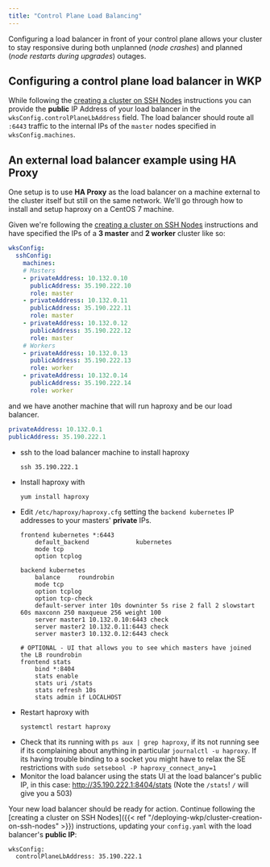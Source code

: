 ```yaml
---
title: "Control Plane Load Balancing"
---
```



Configuring a load balancer in front of your control plane allows your cluster to stay responsive during both unplanned (_node crashes_) and planned (_node restarts during upgrades_) outages.

## Configuring a control plane load balancer in WKP

While following the [creating a cluster on SSH Nodes](/deploying-wkp/cluster-creation-on-ssh-nodes.md) instructions you can provide the **public** IP Address of your load balancer in the `wksConfig.controlPlaneLbAddress` field. The load balancer should route all `:6443` traffic to the internal IPs of the `master` nodes specified in `wksConfig.machines`.

## An external load balancer example using HA Proxy

One setup is to use **HA Proxy** as the load balancer on a machine external to the cluster itself but still on the same network. We'll go through how to install and setup haproxy on a CentOS 7 machine.

Given we're following the [creating a cluster on SSH Nodes](/deploying-wkp/cluster-creation-on-ssh-nodes.md) instructions and have specified the IPs of a **3 master** and **2 worker** cluster like so:


```yaml
wksConfig:
  sshConfig:
    machines:
    # Masters
    - privateAddress: 10.132.0.10
      publicAddress: 35.190.222.10
      role: master
    - privateAddress: 10.132.0.11
      publicAddress: 35.190.222.11
      role: master
    - privateAddress: 10.132.0.12
      publicAddress: 35.190.222.12
      role: master
    # Workers
    - privateAddress: 10.132.0.13
      publicAddress: 35.190.222.13
      role: worker
    - privateAddress: 10.132.0.14
      publicAddress: 35.190.222.14
      role: worker
  ```

and we have another machine that will run haproxy and be our load balancer.

```yaml
privateAddress: 10.132.0.1
publicAddress: 35.190.222.1
```

- ssh to the load balancer machine to install haproxy
  ```
  ssh 35.190.222.1
  ```
- Install haproxy with
  ```
  yum install haproxy
  ```
- Edit `/etc/haproxy/haproxy.cfg` setting the `backend kubernetes` IP addresses to your masters' **private** IPs.
  ```
  frontend kubernetes *:6443
      default_backend             kubernetes
      mode tcp
      option tcplog

  backend kubernetes
      balance     roundrobin
      mode tcp
      option tcplog
      option tcp-check
      default-server inter 10s downinter 5s rise 2 fall 2 slowstart 60s maxconn 250 maxqueue 256 weight 100
      server master1 10.132.0.10:6443 check
      server master2 10.132.0.11:6443 check
      server master3 10.132.0.12:6443 check

  # OPTIONAL - UI that allows you to see which masters have joined the LB roundrobin
  frontend stats
      bind *:8404
      stats enable
      stats uri /stats
      stats refresh 10s
      stats admin if LOCALHOST
  ```
- Restart haproxy with
  ```
  systemctl restart haproxy
  ```
- Check that its running with `ps aux | grep haproxy`, if its not running see if its complaining about anything in particular `journalctl -u haproxy`. If its having trouble binding to a socket you might have to relax the SE restrictions with `sudo setsebool -P haproxy_connect_any=1`
- Monitor the load balancer using the stats UI at the load balancer's public IP, in this case: http://35.190.222.1:8404/stats (Note the `/stats`! `/` will give you a 503)

Your new load balancer should be ready for action. 
Continue following the [creating a cluster on SSH Nodes]({{< ref "/deploying-wkp/cluster-creation-on-ssh-nodes" >}}) instructions, updating your `config.yaml` with the load balancer's **public IP**:
```
wksConfig:
  controlPlaneLbAddress: 35.190.222.1
```
